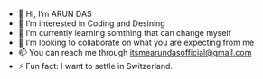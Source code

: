 - 👋 Hi, I’m ARUN DAS
- 👀 I’m interested in Coding and Desining
- 🌱 I’m currently learning somthing that can change myself
- 💞️ I’m looking to collaborate on what you are expecting from me
- 📫 You can reach me through itsmearundasofficial@gmail.com
- ⚡ Fun fact: I want to settle in Switzerland.

<!---
itsmearundas/itsmearundas is a ✨ special ✨ repository because its `README.md` (this file) appears on your GitHub profile.
You can click the Preview link to take a look at your changes.
--->
